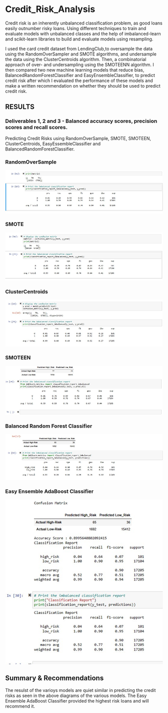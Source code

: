 # Credit_Risk_Analysis

Credit risk is an inherently unbalanced classification problem, as good loans easily outnumber risky loans. Using different techniques to train and evaluate models with unbalanced classes and the help of imbalanced-learn and scikit-learn libraries to build and evaluate models using resampling.

I used the card credit dataset from LendingClub,to oversample the data using the RandomOverSampler and SMOTE algorithms, and undersample the data using the ClusterCentroids algorithm. Then, a combinatorial approach of over- and undersampling using the SMOTEENN algorithm. I then compared two new machine learning models that reduce bias, BalancedRandomForestClassifier and EasyEnsembleClassifier, to predict credit risk after which I evaluated the performance of these models and make a written recommendation on whether they should be used to predict credit risk.

## RESULTS

### Deliverables 1, 2 and 3 - Balanced accuracy scores, precision scores and recall scores.

Predicting Credit Risks using RandomOverSample, SMOTE, SMOTEEN,  ClusterCentroids, EasyEssembleClassifier and BalancedRandomForestClassifier.

### RandomOverSample

![image](https://github.com/ras52017/Credit_Risk_Analysis/blob/main/images/RandomOverSampler.jpg)

### SMOTE

![image](https://github.com/ras52017/Credit_Risk_Analysis/blob/main/images/SMOTE%20Oversampling.jpg)

### ClusterCentroids

![image](https://github.com/ras52017/Credit_Risk_Analysis/blob/main/images/ClusterCentroids.jpg)

### SMOTEEN

![image](https://github.com/ras52017/Credit_Risk_Analysis/blob/main/images/SMOTEENN.jpg)

### Balanced Random Forest Classifier

![image](https://github.com/ras52017/Credit_Risk_Analysis/blob/main/images/Balanced%20Random%20Forest%20Classifier.jpg)

### Easy Ensemble AdaBoost Classifier

![image](https://github.com/ras52017/Credit_Risk_Analysis/blob/main/images/Easy%20Ensemble%20AdaBoost%20Classifier.jpg)

## Summary & Recommendations

The resulst of the varioys models are quiet similar in predicting the credit risks as seen in the above diagrams of the various models.
The Easy Ensemble AdaBoost Classifier provided the highest risk loans and will recommend it.

